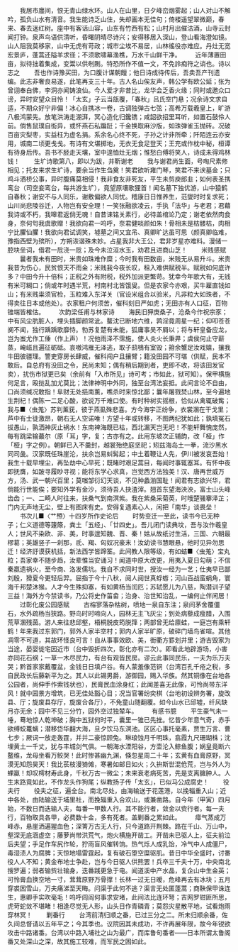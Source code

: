 <!-- { "loadSidebar": true } -->
　　我居市廛间，恨无青山绿水环。山人在山里，日夕峰峦烟雾起；山人对山不解吟，孤负山水有清音。我生能诗乏山住，失却画本无佳句；倚楼遥望翠微巅，春来、春去迷红树。座中有客话山容，山东有竹西有松；山村月出催沽酒，山寺云封闻打钟。泉声鸟语供清听，昏曙阴晴尽诗兴；安得移居入深山，登山看海澄如镜。山人阻我莫移家，山中无虎有苛政；城市尘埃不易居，山林徭役亦难应。丹灶无宽宏景庐，蓬蒿还隘羊求径；不须歌啸幕渔樵，万水千山鲜干净。
　　近年薄置田亩，拟待拙着集成，变鬻以供剞劂。特恐所作不值一文，不免詅痴符之诮也。诗以志之
　　吾也作诗豫买田，为口腹计谋朝饘；他日诗成待传后，吾卖吾产刊遗编。此志非奢良易遂，此笔再支三十年。古人名山俟友声，韩公学有欧公延；张为曾诩奉白佛，李洞亦闻铸浪仙。今人爱才非昔比，龙华会乏香火缘；同时或邀众口谤，异时安望众目怜！「太玄」子云当瓿覆，「春秋」吕氏空门悬；况余诗文求自适，不期众好宁非偏！冰心自携冰一卷，古调独弹古七弦；高希万载羲皇上，旷游八极鸿蒙先。放笔洪涛走淜湃，冥心造化归鑱镌；咸韶欲招里耳听，如置石鼓伶人前。倘售鼠璞自衒异，或怀燕石私蹁跹；千金换取麻沙版，如珠弹雀玉抛砖。况破百亩灾梨枣，实益枉为虚名捐。系余名心终不死，子孙之计非所牵；阡陌连云亦安用，城南二顷更戋戋。有诗有文堪掷地，无衣无食足登天；王充或作枕中秘，桓谭有待身后传。吾书不胫走天壤，室中遑恤灶无烟；惟愁白傅将笑人，诗成未得鸡林钱！
　　生圹诗歌第八，即以为跋，并靳谢老
　　我与谢君尚生面，号啕尺素修相见；托友来求生圹诗，要余当作生刍奠！笑君欲听雍门琴，笑君不来谀墓金；只鸡斗酒桥公事，异时腹痛莫相侵！我非食友非死友，平生未剪庾郎韭；如何表圣携鸾台（司空妾鸾台，每共游生圹），竟望原壤歌狸首！闻名墓下独优游，山中猿鹤自春秋；谢安不与人同乐，谢敷偏欲人同忧。稽康日日惟养生，范燮时时复求死；山川尚悲陵谷迁，人物岂有安全理！一笑张融欲凌云，手执「法华」与老君；君藉我诗或不朽，我嗥君返倘无魂！自昔诔铭关素行，必待盖棺论乃定；谢老依然肉食身，奈何匄我虞歌赠！我欲向君一呜呼，奈君健啖颜如朱！骨相未是枯髅枯，肉相宁比臞仙臞！我欲向君试调笑，墟墓之间又宜吊、真卿旷达虽可思（颜真卿临难，豫指西壁为殡所），方朔诙谐殊未妙。占星我非大王公，君非岁星亦难料。漫储一腔块垒词，借君一卮浇一卮；及今未泣洹水玉，劝君且进商山芝！
　　米贱感赋
　　曩者我未有田时，米贵如珠难作糜；今时我有田数亩，米贱无从易升斗。米贵我昔为伤心，民贫恨天不雨金；米贱我今夜长叹，租入难供赋税半。赋税如何底许多？中田今升十倍科；正税之外有附税，税外加派更繁苛。犹幸今年歌大有，无钱有米可糊口；倘或年时遇半荒，村南村北皆饿叟。但是农家今亦艰，买牛雇直钱如山；有米贱粜须官检，玉粒难入东洋关（官设米组合以验米，凡非粒大如珠者，不得卖往日本或他处）。农家租户何须苦，催科刻日严如虎；无田亦有人口征，百物锥端皆榷估。
　　次韵梁任甫与林家诗
　　海民旧狎庚桑子，沧桑今作祝宗豕；中有风尘肮脏人，埋头插脚颜常泚。鳌沈已断地六维，鹑淫竟周星一纪；仰叩苍苍阒不闻，独行踽踽歌靡恃。勃苏复楚有未能，狐庸事吴不屑以；将与轩皇备应龙，岂为蚩尤作工倕（作上声）！况他雨泽不霈施，使人炎火长秉畀；虞侯何止守薪蒸，崦嵫且遍征砺砥。哀嗷鸿雁无泽逃，取子鸱鴞有室毁；箝余蟹足汝戏嬉，攘我牛田彼疆理。警吏穿房长肆威，催科闯户且攘臂；籍没田园不可堪（供赋，民本不敢后。自总府有没田之令，民尚未知；偶有稍后期到者，吏即不收，将该田发官卖），扰伤市狱更已矣（余前有「入市所见」诗可考；市如此，狱可知）。保甲横施何足言，殴挞乱加尤莫比；法律神明中外同，独至台湾法妄抵。此间言论不自由，口尚须缄况敢指！阜财无处挹南薰，噍杀时来惊北鄙；曩年屠戮焚山林，至今遍地生荆杞！偶陈一二足心酸，欲说万千难口使。有时种树实摇根，恰似从禽辄破觜；我与■〈虫羗〉苏判薰莸，彼于燕虱殊悲喜。方今海宇正纷争，衣裳溷在干戈里；芦中有士徒激昂，朝右无人空诺唯！方望十年或转移，不图两纪犹如此；孰填冤石拔愚山，孰洒神灰止祸水！东南裨海既已枯，西北漏天岂无圯！不能轩舞愧庞然，每有跳梁输蕞尔（原「耳」字，复；古亦有之。此用东坡次正辅韵，改「桠」作「桠」字之例）。朝鲜已入不羹封，越裳殆绝庭坚祀；矧兹海岛土一拳，流沙黑水同司彘。汉家既任珠崖沦，扶余岂易虯髯起；中土着鞭让人先，伊川被发哀吾始！我生十载早埋尘，再坠劫中心早死；既睹时艰足蒿目，每闻时事辄塞耳。有怀中夜即抚膺，如跛寻履眇寻视；能将东学心求真，岂觉西方法独美！汉、唐再世威万方，汤、武一朝兴百里；莫嗤邹衍幻天谈，不见种蠡湔国耻！闻君有志欲兴华，君倘能行世能俟；要知外学有金沙，须待吾人抉渣滓。翘首东望海泱泱，富士山头峰齿齿；一、二畸人时往来，扶桑气到南溟紫。我在紫桑采菊英，时哦楚骚搴泽芷；门内无声地无尘，壁上有图床有史。安得复遇素心人，闲把「南华」谈畏垒！
　　书次儿■〈艹槱〉十四岁所作史论后
　　时势变迁一至此，读书今已无种子；仁义道德等籧篨，粪土「五经」、「廿四史」。吾儿闭门读典坟，吾与汝作羲皇人；世风不染欧、非、美，时事遑知魏、晋、秦！姑从故纸讨生活，三国、六朝最樛葛；英雄竖子一刹那，氐、羯、匃奴况豪末！汝幼读书慧眼悬，他时见异勿思迁！经济訏谟获机括，新法西学皆蹄筌。此间教人限等级，有如蛣■〈虫羗〉宝丸粒；吾家幸不随步趋，汝辈惟当安诵习！闻道中原大改更，用夷入夏日勾萌；不信秦嬴遗祸火，至今商、洛发儒坑。我自不求同时世，授汝一经为一艺；仕夷早已鄙刘殷，猾夏今更轻后羿。屈指于今十八秋，阅人阅世真蜉蝣；河山百战蛮蜗角，寰海千邦楚沐猴。人才今生殊抑塞，有如黄杨当闰厄；苏轼愿儿为八慈，陶潜训子望三益！海外方今禁读书，乃公将史作菑畲；治身、治世知治乱，一编何止伴闲居！
　　过彰化废公园感赋
　　古榕寥落杂枯树，喷地一泉自东注；泉间茅舍覆僵石，水外疏杨当狭路。野鸟时时啼向人，园林无主飞灰尘；到处病藜成瘦腊，入围荒草溷残茵。游人来往悲邱壑，梧桐脱皮筠脱箨；两部曾无给廪蛙，一庭岂有乘轩鹤！年来我过东郭门，郭外人家半空村；郭内人家半旷原，破碎门墙鸟雀喧。其他凋零不可道，其故环怪良可言！自从事事效欧、美，街衢方罫划井里；游吉毁家为当途，晏婴徙宅因近市（台中毁折四次，彰化亦有二次）。即看此地辟游场，小害亦同花石纲；一草一木尽民力，有台有观皆民房。谬云此事同民乐，一夫为乐万夫哭；黔首家家戴覆盆，金钱日日填卢谷。有人蒙羞像范铜（台湾百孔千疮之税，多自民政长后藤新平为之。其人以此锡男爵，游御园，赐入华族。然其铜像在台地各公园者，尚伸手作索钱状也），民膏民血涂身红；此闻差喜无此像，可怜尚带东洋风！就中园景方增筑，已无佳处豁心目；况当官署纷奕棋（台地初设辨务署，旋改县、厅；旋废县存厅，旋废合各厅），不免童山随翻覆。如今山水已邱墟，纤风缺月亦无余；园中不见三分竹，园外空过独辇车。
　　有感书臆
　　平生豪气未一唾，蓦地惊人乾坤破；胸中五狱何时平，囊里一锥已先挫。忆昔少年意气奇，赤手欲缚蛟鼍螭；潜移岱华翻大海，旦夕饮马东溟池。区区心事托毫素，贾生万言、曹七步；厥词一放走轰霆，并并二豪惊顾兔。琳琅蚀月千明珠，翕霞九尺珊瑚株；沈埋黄土一千丈，犹与丰城剑气俱。一朝海水湮阳谷，方壶沦入鲸鱼腹；娲皇竟断六鳌维，龙母坐看万鲛哭！此时惨甚幽九渊，倏忽星周二十年；玄黄有血膏原野，冥漠无知怨昊天！我比苌枝漫猗傩，寒暑如邮日如火；久拚斯世混伧荒，岂与外人为蜾蠃！却叹樗材寿此身，千秋万古一微尘；未来衰老病死苦，先是支离臃肿人。人生末路竟如此，不作龙头作狗尾；纵教扬子传「太玄」，已似马公成腐史！
　　役夫行
　　役夫之征，遍全台。南北尽处，由海输送于花莲港，以挽辎重入山；近中各处，由陆输送于埔里社，而挽辎重入合欢山，或兼凿路。自今年（甲寅）四月始，不数日而迭输人夫，每番一甲数人行。其不能行者，敛金以赀行者。每一夫行，百物取具各甲，必费数十金，多有死者。盖剿番之累如此。
　　瘴气蒸成万峰赤，悬崖洒遍猩血色；深箐万古无人行，只今道路开荆棘。路在千山、万山中，壑深无底涵虚空；藤萝尚带洪荒气，炮火横施开凿工。开凿未已驱人上，征夫前泣后夫望；手足作车尻作轮，狞雨盲风催转饷。热气烁人成乳饴，冷气中人成僵尸，毒湿渍人为腐脾；天惊地塌雷霆起，复有破石堕空糜驱肌。昔日中华全盛时，讨番役人人不知；黄金布地士争赴，岂与今日驱人供熊罢！兵卒三千夫十万，中央南北搜罗遍；弱者输赀壮输身，迭番践更急于电。闻道溪中产水晶，复企山中生金英；可怜膏血换空地一寸，茸茸原野万骨撑！长林一过无日暧，危峰再去有冰块；五月穿裘困雪山，万夫痛涕至天晦。问渠于此何不逃？渠言无处匿蓬蒿；商鞅保甲诛连生，惠卿手实吹毫毛！呜呼闾阎何事求安堵，此间法比连环弩；吉网罗钳匪所思，虎苛蛇敛不堪睹！相逢尽觉无人形，山头日作青磷青；莫怨灾星散平地，试看炮雨穿林冥！
　　剿番行
　　台湾前清归顺之番，已过三分之二。所未归顺余番，佐久间总督请以五年平之；今其季也。议院因其未成功，不许再展年限，故今年锐欲攻击中路诸番。台湾以中路入埔社之山为最广，而库鲁句番者——日本所谓太鲁阁番又处深山之深，故其施工较难，而军民之困如此。
